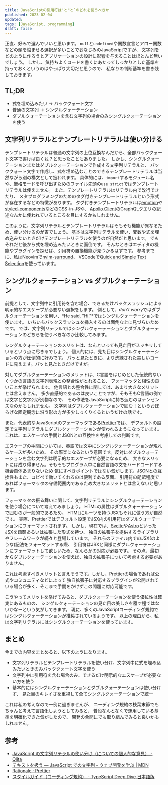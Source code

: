 ```yaml
---
title: JavaScriptの引用符は'と"と`のどれを使うべきか
published: 2023-02-04
updated:
tags: [JavaScript, programming]
draft: false
---
```


正直、好みで選んでいいと思います。
`null`と`undefined`や関数宣言とアロー関数などの頭を悩ませる選択が多いことでおなじみのJavaScriptですが、
文字列をどのように作ろうとアプリケーションの設計に影響を与えることはほとんど無いでしょう。
しかし、気持ちよくコードを書くにあたってしっかりとした基準を持っておくというのはやっぱり大切だと思うので、
私なりの判断基準を書き残しておきます。

## TL;DR

- 式を埋め込みたい -> バッククォート文字
- 普通の文字列 -> シングルクォーテーション
- ダブルクォーテーションを含む文字列の場合のみシングルクォーテーションを使う

## 文字列リテラルとテンプレートリテラルは使い分ける

テンプレートリテラルは普通の文字列の上位互換なんだから、全部バッククォート文字で書けば良くね？と思ったこともありました。
しかし、シングルクォーテーションまたはダブルクォーテーションで作成する文字列リテラルと、
バッククォート文字で作成し、式を埋め込むことのできるテンプレートリテラルは当然ながら別の構文として扱われます。
具体的には、`import`するモジュール名や、厳格モードを呼び出すためのファイル先頭の`use strict`ではテンプレートリテラルは使えません。
また、テンプレートリテラルはリテラル内で改行できたり、
メタプログラミングのためのタグ付きテンプレートリテラルという形式が存在するなどの特徴があります。
タグ付きテンプレートリテラルは[emotion](https://emotion.sh/docs/introduction)や[styled-components](https://styled-components.com)などのCSS-in-JSや、
[Apollo Client](https://www.apollographql.com/docs/react)のGraphQLクエリの記述なんかに使われているところを目にするかもしれません。

このように、文字列リテラルとテンプレートリテラルはそもそも機能が異なるため、使い分けるのが吉でしょう。
基本は文字列リテラルを使い、変数や式を埋め込みたいときだけテンプレートリテラルを使うのが自然だと思います。
でもそれだと後から式を埋め込みたいときに面倒です。
そんなときはエディタの機能やプラグインを探せば、引用符の置換機能が見つかるはずです。
参考までに、私はNeovimで[nvim-surround](https://github.com/kylechui/nvim-surround)、
VSCodeで[Quick and Simple Text Selection](https://marketplace.visualstudio.com/items?itemName=dbankier.vscode-quick-select)を使っています。

## シングルクォーテーション vs ダブルクォーテーション

前提として、文字列中に引用符を含む場合、できるだけバックスラッシュによる明示的なエスケープが必要ない選択をします。
例として、*don't worry*ではダブルクォーテーションを用い、*He said, "Hi."*ではシングルクォーテーションを使います。
いちいちバックスラッシュを挿入するのは面倒な上に見づらいためです。
では、文字列リテラルではシングルクォーテーションとダブルクォーテーションのどちらを使うべきなのか比較してみます。

シングルクォーテーションのメリットは、なんといっても見た目がスッキリしているという点に尽きるでしょう。
個人的には、見た目はシングルクォーテーションの方が圧倒的に好みです。
パッと見たときに、より洗練された美しいコードに見えます。パッと見たときだけですが。

対してダブルクォーテーションのメリットは、C言語をはじめとした伝統的ないくつかの言語の文字列表現との整合性がとれること、
フォーマッタと相性の良いことが挙げられます。
他言語との整合性に関しては、あまり大きなメリットとは言えません。
多少直感的であるのは良いことですが、そもそもC言語の例では文字と文字列が別物なので、
その作法をJavaScriptに持ち込むのはナンセンスなのかもしれません。
文字列はダブルクォーテーションで囲む！というおぼろげな固定観念に沿う形の方が多少しっくりくるというだけの話です。

また、代表的なJavaScriptのフォーマッタである[Prettier](https://prettier.io/)では、
デフォルトの設定で文字列リテラルにダブルクォーテーションが使われるようになっています。
これは、エスケープの手間とJSONとの互換性を考慮しての判断です。

<!-- textlint-disable preset-ja-technical-writing/no-doubled-joshi -->

エスケープの手間については、英語では文中にシングルクォーテーションが現れるケースが多いため、
その際楽になるという意図です。反対にダブルクォーテーションを含む文字列は明示的なエスケープが必要になるため、
大きなメリットには成り得ません。そもそもプログラム中に自然言語の文をハードコードする機会自体あまりないため
気にすべきポイントではない気がします。JSONとの互換性もまた、コピペで動いてくれるのは便利である反面、
引用符の齟齬程度であればフォーマッタの守備範囲内であるため大きなメリットとは言えないと思います。

<!-- textlint-enable preset-ja-technical-writing/no-doubled-joshi -->

フォーマッタの振る舞いに関して、文字列リテラルにシングルクォーテーションを使う場合について考えてみましょう。
HTMLの属性はダブルクォーテーションで囲むのが一般的であるため、
HTMLにルーツを持つJSXもそれに倣う方が自然です。
実際、Prettierではデフォルト設定でJSX内の引用符はダブルクォーテーションにフォーマットされます。
しかし、現在では、[Svelte](https://svelte.jp)や[Astro](https://astro.build)といったJSXを踏襲あるいは拡張した形式を持つ、
独自の拡張子を提供するライブラリやフレームワークが続々と登場しています。
それらのファイル内でのJSX(のような)記法をフォーマットする際、
引用符はJSXと同様にダブルクォーテーションにフォーマットして欲しいため、なんらかの対応が必要です。
その点、最初からダブルクォーテーションを使えば、独自の拡張子について考慮する必要がありません。

これは考慮すべきメリットと言えそうです。しかし、Prettierの場合であれば公式やコミュニティなどによって
独自拡張子に対応するプラグインが公開されている場合が多く、そこまで手間をかけずこの問題に対応可能です。

こうやってメリットを挙げてみると、ダブルクォーテーションを使う優位性は確実にあるものの、
シングルクォーテーションの見た目の美しさを覆す程ではないかなーという気がしてきます。
現に、多くのJavaScriptコーディング規約ではシングルクォーテーションが推奨されているようです。
以上の理由から、私は文字列リテラルにはシングルクォーテーションを使っています。

## まとめ

今までの内容をまとめると、以下のようになります。

- 文字列リテラルとテンプレートリテラルを使い分け、文字列中に式を埋め込みたいときのみバッククォート文字を使う
- 文字列中に引用符を含む場合のみ、できるだけ明示的なエスケープが必要ない方を使う
- 基本的にはシングルクォーテーションとダブルクォーテーションは使い分けず、
    見た目のキレイさを重視して全てシングルクォーテーションで統一

これは私の考えなので一例に過ぎませんが、
コーディング規約の枝葉末節でもちゃんと考えて言語化しようとしてみると、
普段なんとなくで運用している基準を明確化できた気がしたので、
開発の合間にでも取り組んでみると良いかもしれません。

## 参考

- [JavaScript の文字列リテラルの使い分け（についての個人的な意見） - Qiita](https://qiita.com/unsigned-wrong-wrong-int/items/02e71c7cda570026322d)
- [テキストを扱う — JavaScript での文字列 - ウェブ開発を学ぶ | MDN](https://developer.mozilla.org/ja/docs/Learn/JavaScript/First_steps/Strings)
- [Rationale · Prettier](https://prettier.io/docs/en/rationale.html#strings)
- [スタイルガイド（コーディング規約） - TypeScript Deep Dive 日本語版](https://typescript-jp.gitbook.io/deep-dive/styleguide#semikoron)
